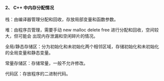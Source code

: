 #### 2、 C++ 中内存分配情况

栈：由编译器管理分配和回收，存放局部变量和函数参数。

堆：由程序员管理，需要⼿动 new malloc delete free 进⾏分配和回收，空间较⼤，但可能会 出现内存泄漏和空闲碎⽚的情况。                                                                                                        

全局/静态存储区：分为初始化和未初始化两个相邻区域，存储初始化和未初始化的全局变量和静态变量。

常量存储区：存储常量，一般不允许修改。

代码区：存放程序的⼆进制代码。
